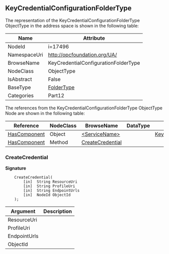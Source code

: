 <!-- objecttype -->
## KeyCredentialConfigurationFolderType
  
<!-- end of text -->
The representation of the KeyCredentialConfigurationFolderType ObjectType in the address space is shown in the following table:  

|Name|Attribute|
|---|---|
|NodeId|i=17496|
|NamespaceUri|http://opcfoundation.org/UA/|
|BrowseName|KeyCredentialConfigurationFolderType|
|NodeClass|ObjectType|
|IsAbstract|False|
|BaseType|[FolderType](../../../Part5/ObjectTypes/FolderType/readme.md)|
|Categories|Part12|

The references from the KeyCredentialConfigurationFolderType ObjectType Node are shown in the following table:  

|Reference|NodeClass|BrowseName|DataType|TypeDefinition|ModellingRule|
|---|---|---|---|---|---|
|[HasComponent](../../../Part3/ReferenceTypes/HasComponent/readme.md)|Object|[&lt;ServiceName&gt;](#&lt;ServiceName&gt;)||[KeyCredentialConfigurationType](../../Part12/ObjectTypes/KeyCredentialConfigurationType/readme.md)|[OptionalPlaceholder](../../Objects/OptionalPlaceholder/readme.md)|
|[HasComponent](../../../Part3/ReferenceTypes/HasComponent/readme.md)|Method|[CreateCredential](#CreateCredential)|||[Optional](../../Objects/Optional/readme.md)|

### <a name="CreateCredential"></a>CreateCredential
  
**Signature**
```
    CreateCredential(
        [in]  String ResourceUri
        [in]  String ProfileUri
        [in]  String EndpointUrls
        [in]  NodeId ObjectId
    );
```

|Argument|Description|
|---|---|
|ResourceUri||
|ProfileUri||
|EndpointUrls||
|ObjectId||


